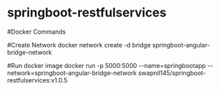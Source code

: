 # springboot-restfulservices
#Docker Commands

#Create Network 
 docker network create -d bridge springboot-angular-bridge-network
 
 #Run docker image
docker run -p 5000:5000 --name=springbootapp --network=springboot-angular-bridge-network swapnil145/springboot-restfulservices:v1.0.5
